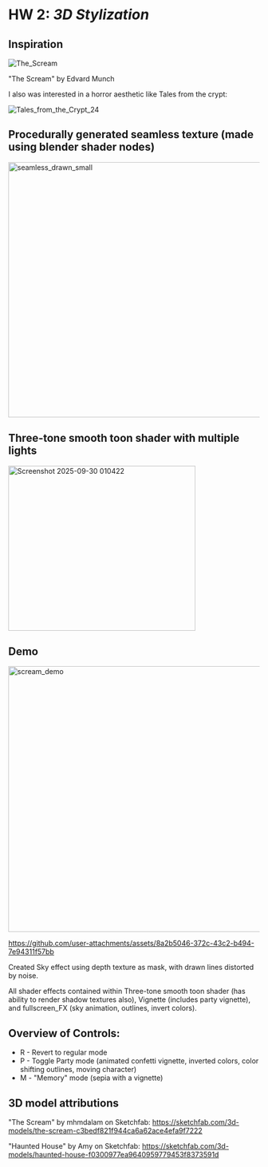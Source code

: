 # HW 2: *3D Stylization*

## Inspiration
![The_Scream](https://github.com/user-attachments/assets/e8555c34-74e5-4fff-b8d2-09906302fe24)

"The Scream" by Edvard Munch

I also was interested in a horror aesthetic like Tales from the crypt:

![Tales_from_the_Crypt_24](https://github.com/user-attachments/assets/ec16d4d0-80f7-4702-b3ec-f7a307347429)

## Procedurally generated seamless texture (made using blender shader nodes)
<img width="512" height="512" alt="seamless_drawn_small" src="https://github.com/user-attachments/assets/732687aa-f5fc-4df1-b0c2-60f557c34c88" />

## Three-tone smooth toon shader with multiple lights
<img width="375" height="331" alt="Screenshot 2025-09-30 010422" src="https://github.com/user-attachments/assets/777dfd65-d744-4f29-8405-e53f3c6d7c69" />

## Demo

<img width="956" height="533" alt="scream_demo" src="https://github.com/user-attachments/assets/2de7239b-f3be-407d-ab0d-8fbd547689b3" />

https://github.com/user-attachments/assets/8a2b5046-372c-43c2-b494-7e94311f57bb

Created Sky effect using depth texture as mask, with drawn lines distorted by noise.

All shader effects contained within Three-tone smooth toon shader (has ability to render shadow textures also), Vignette (includes party vignette), and fullscreen_FX (sky animation, outlines, invert colors).

## Overview of Controls:
- R - Revert to regular mode
- P - Toggle Party mode (animated confetti vignette, inverted colors, color shifting outlines, moving character)
- M - "Memory" mode (sepia with a vignette)

## 3D model attributions
"The Scream" by mhmdalam on Sketchfab: https://sketchfab.com/3d-models/the-scream-c3bedf821f944ca6a62ace4efa9f7222

"Haunted House" by Amy on Sketchfab: https://sketchfab.com/3d-models/haunted-house-f0300977ea9640959779453f8373591d
